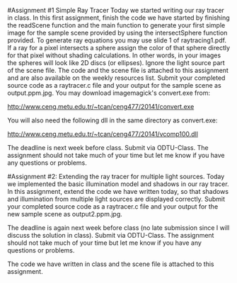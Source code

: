 #Assignment #1 Simple Ray Tracer
Today we started writing our ray tracer in class. In this first assignment, finish the code we have started by finishing the readScene function and the main function to generate your first simple image for the sample scene provided by using the intersectSphere function provided. To generate ray equations you may use slide 1 of raytracing1.pdf. If a ray for a pixel intersects a sphere assign the color of that sphere directly for that pixel without shading calculations. In other words, in your images the spheres will look like 2D discs (or ellipses). Ignore the light source part of the scene file. The code and the scene file is attached to this assignment and are also available on the weekly resources list. Submit your completed source code as a raytracer.c file and your output for the sample scene as output.ppm.jpg. You may download imagemagick's convert.exe from:

http://www.ceng.metu.edu.tr/~tcan/ceng477/20141/convert.exe

You will also need the following dll in the same directory as convert.exe:

http://www.ceng.metu.edu.tr/~tcan/ceng477/20141/vcomp100.dll

The deadline is next week before class. Submit via ODTU-Class. The assignment should not take much of your time but let me know if you have any questions or problems. 


#Assignment #2: Extending the ray tracer for multiple light sources.
Today we implemented the basic illumination model and shadows in our ray tracer. In this assignment, extend the code we have written today, so that shadows and illumination from multiple light sources are displayed correctly. Submit your completed source code as a raytracer.c file and your output for the new sample scene as output2.ppm.jpg.

The deadline is again next week before class (no late submission since I will discuss the solution in class). Submit via ODTU-Class. The assignment should not take much of your time but let me know if you have any questions or problems.

The code we have written in class and the scene file is attached to this assignment. 
